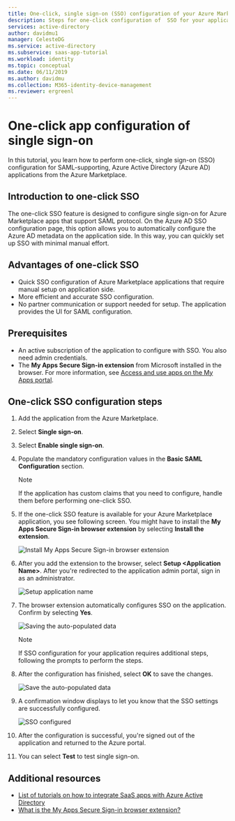 ```yaml
---
title: One-click, single sign-on (SSO) configuration of your Azure Marketplace application  | Microsoft Docs
description: Steps for one-click configuration of  SSO for your application from the Azure Marketplace.
services: active-directory
author: davidmu1
manager: CelesteDG
ms.service: active-directory
ms.subservice: saas-app-tutorial
ms.workload: identity
ms.topic: conceptual
ms.date: 06/11/2019
ms.author: davidmu
ms.collection: M365-identity-device-management
ms.reviewer: ergreenl
---
```


# One-click app configuration of single sign-on

 In this tutorial, you learn how to perform one-click, single sign-on (SSO) configuration for SAML-supporting, Azure Active Directory (Azure AD) applications from the Azure Marketplace.

## Introduction to one-click SSO

The one-click SSO feature is designed to configure single sign-on for Azure Marketplace apps that support SAML protocol. On the Azure AD SSO configuration page, this option allows you to automatically configure the Azure AD metadata on the application side. In this way, you can quickly set up SSO with minimal manual effort.

## Advantages of one-click SSO

- Quick SSO configuration of Azure Marketplace applications that require manual setup on application side.
- More efficient and accurate SSO configuration.
- No partner communication or support needed for  setup. The application provides the UI for SAML configuration.

## Prerequisites

- An active subscription of the application to configure with SSO. You also need admin credentials.
- The **My Apps Secure Sign-in extension** from Microsoft installed in the browser. For more information, see [Access and use apps on the My Apps portal](../user-help/my-apps-portal-end-user-access.md).

## One-click SSO configuration steps

1. Add the application from the Azure Marketplace.

2. Select **Single sign-on**.

3. Select **Enable single sign-on**.

4. Populate the mandatory configuration values in the **Basic SAML Configuration** section.

    > [!NOTE]
    > If the application has custom claims that you need to configure, handle them before performing one-click SSO.

5. If the one-click SSO feature is available for your Azure Marketplace application, you see following screen. You might have to install the **My Apps Secure Sign-in browser extension** by selecting **Install the extension**.

   ![Install My Apps Secure Sign-in browser extension](./media/one-click-sso-tutorial/install-myappssecure-extension.png)

6. After you add the extension to the browser, select **Setup \<Application Name\>**. After you're redirected to the application admin portal, sign in as an administrator.

   ![Setup application name](./media/one-click-sso-tutorial/setup-sso.png)

7. The browser extension automatically configures SSO on the application. Confirm by selecting **Yes**.

   ![Saving the auto-populated data](./media/one-click-sso-tutorial/save-autopopulate.png)

   > [!NOTE]
   > If SSO configuration for your application requires additional steps, following the prompts to perform the steps.

8. After the configuration has finished, select **OK** to save the changes.

   ![Save the auto-populated data](./media/one-click-sso-tutorial/save-data.png)

9. A confirmation window displays to let you know that the SSO settings are successfully configured.

   ![SSO configured](./media/one-click-sso-tutorial/sso-configured.png)

10. After the configuration is successful, you're signed out of the application and returned to the Azure portal.

11. You can select **Test** to test single sign-on.

## Additional resources

- [List of tutorials on how to integrate SaaS apps with Azure Active Directory](../saas-apps/tutorial-list.md)
- [What is the My Apps Secure Sign-in browser extension?](../user-help/my-apps-portal-end-user-access.md)
